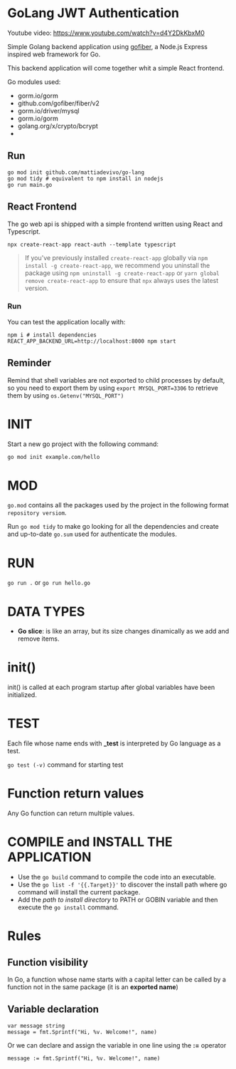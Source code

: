 # GoLang JWT Authentication

Youtube video: https://www.youtube.com/watch?v=d4Y2DkKbxM0

Simple Golang backend application using [gofiber](https://github.com/gofiber/fiber), a Node.js Express inspired web framework for Go.

This backend application will come together whit a simple React frontend. 

Go modules used:
- gorm.io/gorm
- github.com/gofiber/fiber/v2
- gorm.io/driver/mysql
- gorm.io/gorm
- golang.org/x/crypto/bcrypt
- 

## Run

```shell
go mod init github.com/mattiadevivo/go-lang
go mod tidy # equivalent to npm install in nodejs
go run main.go
```

## React Frontend

The go web api is shipped with a simple frontend written using React and Typescript.


```shell
npx create-react-app react-auth --template typescript
```
> If you've previously installed `create-react-app` globally via `npm install -g create-react-app`, we recommend you uninstall the package using `npm uninstall -g create-react-app` or `yarn global remove create-react-app` to ensure that `npx` always uses the latest version.

### Run 

You can test the application locally with:
```shell
npm i # install dependencies
REACT_APP_BACKEND_URL=http://localhost:8000 npm start
```


## Reminder

Remind that shell variables are not exported to child processes by default, so you need to export them by using `export MYSQL_PORT=3306` to retrieve them by using `os.Getenv("MYSQL_PORT")`

# INIT

Start a new go project with the following command:

```sh
go mod init example.com/hello
```

# MOD

`go.mod` contains all the packages used by the project in the following format `repository versiom`.

Run ```go mod tidy``` to make go looking for all the dependencies and create and up-to-date `go.sum` used for
authenticate the modules.

# RUN 

```go run .``` or ```go run hello.go```

# DATA TYPES

- **Go slice**: is like an array, but its size changes dinamically as we add and remove items.

# init()

init() is called at each program startup after global variables have been initialized. 

# TEST

Each file whose name ends with **_test** is interpreted by Go language as a test.

```go test (-v)``` command for starting test

# Function return values

Any Go function can return multiple values.

# COMPILE and INSTALL THE APPLICATION

- Use the ```go build``` command to compile the code into an executable.
- Use the ```go list -f '{{.Target}}'``` to discover the install path where go command will install the current package.
- Add the *path to install directory* to PATH or GOBIN variable and then execute the ```go install``` command.

# Rules

## Function visibility

In Go, a function whose name starts with a capital letter can be called by a function not in the same package (it is an **exported name**)

## Variable declaration

```
var message string
message = fmt.Sprintf("Hi, %v. Welcome!", name)
```

Or we can declare and assign the variable in one line using the **:=** operator
```
message := fmt.Sprintf("Hi, %v. Welcome!", name)
```
